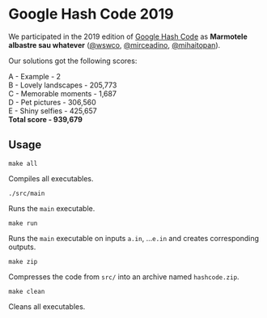 # Google Hash Code 2019

We participated in the 2019 edition of [Google Hash Code](https://hashcode.withgoogle.com/) as **Marmotele albastre sau whatever** ([@wswco](https://github.com/wswco), [@mirceadino](https://github.com/mirceadino), [@mihaitopan](https://github.com/mihaitopan)).

Our solutions got the following scores:

A - Example - 2 <br/>
B - Lovely landscapes - 205,773 <br/>
C - Memorable moments - 1,687 <br/>
D - Pet pictures - 306,560 <br/>
E - Shiny selfies - 425,657 <br/>
**Total score - 939,679**

## Usage

`make all`

Compiles all executables.

`./src/main`

Runs the `main` executable.

`make run`

Runs the `main` executable on inputs `a.in`, ...`e.in` and creates corresponding outputs.

`make zip`

Compresses the code from `src/` into an archive named `hashcode.zip`.

`make clean`

Cleans all executables.

